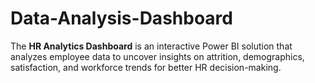 # Data-Analysis-Dashboard
The **HR Analytics Dashboard** is an interactive Power BI solution that analyzes employee data to uncover insights on attrition, demographics, satisfaction, and workforce trends for better HR decision-making.
